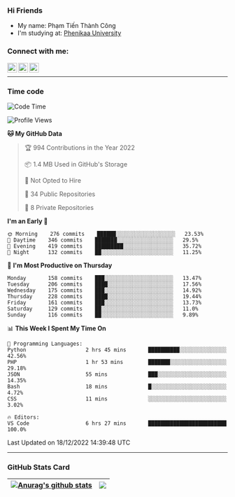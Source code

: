 ### Hi Friends

- My name: Phạm Tiến Thành Công
- I'm studying at: [Phenikaa University]


### Connect with me:
[<img align="left" alt="PhamTienThanhCong | Facebook" width="22px" src="https://upload.wikimedia.org/wikipedia/commons/thumb/1/16/Facebook-icon-1.png/640px-Facebook-icon-1.png" />][facebook]
[<img align="left" alt="PhamTienThanhCong | Zalo" width="22px" src="https://www.anphatpc.com.vn/template/anphat_2020v2/images/icon-zalo.jpg" />][zalo]
[<img align="left" alt="PhamTienThanhCong | LinkedIn" width="22px" src="https://cdn3.iconfinder.com/data/icons/inficons/512/linkedin.png" />][linkedin]

<br />

---

### Time code

<!--START_SECTION:waka-->
![Code Time](http://img.shields.io/badge/Code%20Time-807%20hrs%2016%20mins-blue)

![Profile Views](http://img.shields.io/badge/Profile%20Views-31-blue)

**🐱 My GitHub Data** 

> 🏆 994 Contributions in the Year 2022
 > 
> 📦 1.4 MB Used in GitHub's Storage 
 > 
> 🚫 Not Opted to Hire
 > 
> 📜 34 Public Repositories 
 > 
> 🔑 8 Private Repositories  
 > 
**I'm an Early 🐤** 

```text
🌞 Morning    276 commits    ██████░░░░░░░░░░░░░░░░░░░   23.53% 
🌆 Daytime    346 commits    ███████░░░░░░░░░░░░░░░░░░   29.5% 
🌃 Evening    419 commits    █████████░░░░░░░░░░░░░░░░   35.72% 
🌙 Night      132 commits    ██░░░░░░░░░░░░░░░░░░░░░░░   11.25%

```
📅 **I'm Most Productive on Thursday** 

```text
Monday       158 commits    ███░░░░░░░░░░░░░░░░░░░░░░   13.47% 
Tuesday      206 commits    ████░░░░░░░░░░░░░░░░░░░░░   17.56% 
Wednesday    175 commits    ███░░░░░░░░░░░░░░░░░░░░░░   14.92% 
Thursday     228 commits    ████░░░░░░░░░░░░░░░░░░░░░   19.44% 
Friday       161 commits    ███░░░░░░░░░░░░░░░░░░░░░░   13.73% 
Saturday     129 commits    ██░░░░░░░░░░░░░░░░░░░░░░░   11.0% 
Sunday       116 commits    ██░░░░░░░░░░░░░░░░░░░░░░░   9.89%

```


📊 **This Week I Spent My Time On** 

```text
💬 Programming Languages: 
Python                   2 hrs 45 mins       ██████████░░░░░░░░░░░░░░░   42.56% 
PHP                      1 hr 53 mins        ███████░░░░░░░░░░░░░░░░░░   29.18% 
JSON                     55 mins             ███░░░░░░░░░░░░░░░░░░░░░░   14.35% 
Bash                     18 mins             █░░░░░░░░░░░░░░░░░░░░░░░░   4.72% 
CSS                      11 mins             ░░░░░░░░░░░░░░░░░░░░░░░░░   3.02%

🔥 Editors: 
VS Code                  6 hrs 27 mins       █████████████████████████   100.0%

```


 Last Updated on 18/12/2022 14:39:48 UTC
<!--END_SECTION:waka-->

---

### GitHub Stats Card

| <a href="https://github.com/phamtienthanhcong"><img align="center" src="https://github-readme-stats.vercel.app/api?username=PhamTienThanhCong&show_icons=true&include_all_commits=true&theme=buefy&hide_border=true&theme=ocean_dark" alt="Anurag's github stats" /></a> | <a href="https://github.com/phamtienthanhcong"><img align="center" src="https://github-readme-stats.vercel.app/api/top-langs/?username=PhamTienThanhCong&layout=compact&theme=buefy&hide_border=true&theme=ocean_dark" /></a> |
| ------------- | ------------- |

[Phenikaa University]: https://phenikaa-uni.edu.vn/vi
[facebook]: https://www.facebook.com/phamtienthanhcong
[linkedin]: https://linkedin.com/in/phamtienthanhcong
[zalo]: https://zalo.me/0396396332
[tiktok]: https://www.tiktok.com/@phamtienthanhcong
[web]: https://github.com/PhamTienThanhCong/web_dev
[min project]: https://github.com/PhamTienThanhCong/Project-Of-Web
[c and cpp]: https://github.com/PhamTienThanhCong/Code_C_and_Cpro
[python]: https://github.com/PhamTienThanhCong/Python_beginer
